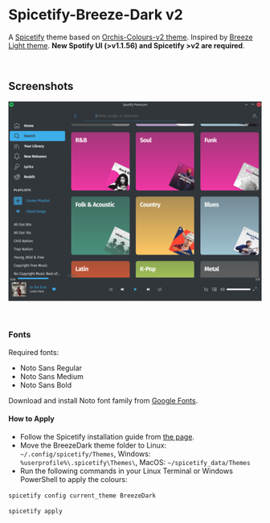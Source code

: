 # Spicetify-Breeze-Dark v2

A [Spicetify](https://github.com/khanhas/spicetify-cli) theme based on [Orchis-Colours-v2 theme](https://github.com/canbeardig/Spicetify-Orchis-Colours-v2). Inspired by [Breeze Light theme](https://github.com/morpheusthewhite/spicetify-themes/tree/master/BreezeLight). **New Spotify UI (>v1.1.56) and Spicetify >v2 are required**.

<br/>

## Screenshots

![screenshot](screenshot.png)

<br/>


### Fonts

Required fonts:
 - Noto Sans Regular
 - Noto Sans Medium
 - Noto Sans Bold

Download and install Noto font family from [Google Fonts](https://fonts.google.com/specimen/Noto+Sans).


#### How to Apply

 - Follow the Spicetify installation guide from [the page](https://github.com/khanhas/spicetify-cli).
 - Move the BreezeDark theme folder to Linux: ```~/.config/spicetify/Themes```, Windows: ```%userprofile%\.spicetify\Themes\```, MacOS: ```~/spicetify_data/Themes```
 - Run the following commands in your Linux Terminal or Windows PowerShell to apply the colours:
 
 ```spicetify config current_theme BreezeDark```
 
 ```spicetify apply```
 
 


